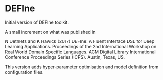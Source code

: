 # DEFIne

Initial version of DEFIne toolkit.

A small increment on what was published in 

N Dethlefs and K Hawick (2017) DEFIne: A Fluent Interface DSL for Deep Learning Applications. Proceedings of the 2nd International Workshop on Real World Domain Specific Languages. ACM Digital Library International Conference Proceedings Series (ICPS). Austin, Texas, US.

This version adds hyper-parameter optimisation and model definition from configuration files.